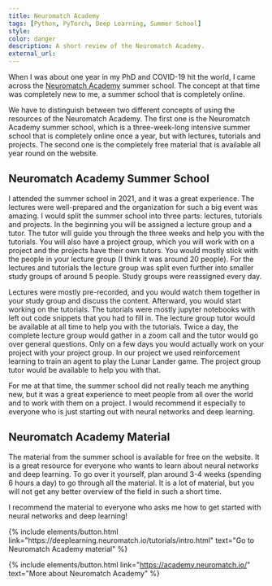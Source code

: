 ```yaml
---
title: Neuromatch Academy
tags: [Python, PyTorch, Deep Learning, Summer School]
style: 
color: danger
description: A short review of the Neuromatch Academy.
external_url:
---
```


When I was about one year in my PhD and COVID-19 hit the world, I came across the 
[Neuromatch Academy](https://academy.neuromatch.io/) summer school. The concept at that time was completely new to me,
a summer school that is completely online. 

We have to distinguish between two different concepts of using the resources of the Neuromatch Academy. The first one
is the Neuromatch Academy summer school, which is a three-week-long intensive summer school that is completely online 
once a year, but with lectures, tutorials and projects. The second one is the completely free material that is available
all year round on the website.

## Neuromatch Academy Summer School
I attended the summer school in 2021, and it was a great experience. The lectures were well-prepared and the 
organization for such a big event was amazing. I would split the summer school into three parts: lectures, tutorials 
and projects. In the beginning you will be assigned a lecture group and a tutor. The tutor will guide you through the
three weeks and help you with the tutorials. You will also have a project group, which you will work with on a project
and the projects have their own tutors. You would mostly stick with the people in your lecture group (I think it 
was around 20 people). For the lectures and tutorials the lecture group was split even further into smaller study groups 
of around 5 people. Study groups were reassigned every day. 

Lectures were mostly pre-recorded, and you would watch them together in your study group and discuss the content. 
Afterward, you would start working on the tutorials. The tutorials were mostly jupyter notebooks with left out code
snippets that you had to fill in. The lecture group tutor would be available at all time to help you with the tutorials.
Twice a day, the complete lecture group would gather in a zoom call and the tutor would go over general questions.
Only on a few days you would actually work on your project with your project group. In our project we used reinforcement
learning to train an agent to play the Lunar Lander game. The project group tutor would be available to help you with
that.

For me at that time, the summer school did not really teach me anything new, but it was a great experience to meet
people from all over the world and to work with them on a project. I would recommend it especially to everyone
who is just starting out with neural networks and deep learning.

## Neuromatch Academy Material
The material from the summer school is available for free on the website. It is a great resource for everyone who wants
to learn about neural networks and deep learning. To go over it yourself, plan around 3-4 weeks (spending 6 hours a day)
to go through all the material. It is a lot of material, but you will not get any better overview of the field in such
a short time.

I recommend the material to everyone who asks me how to get started with neural networks and deep learning!

<p class="text-center">
{% include elements/button.html link="https://deeplearning.neuromatch.io/tutorials/intro.html"
text="Go to Neuromatch Academy material" %}

{% include elements/button.html link="https://academy.neuromatch.io/"
text="More about Neuromatch Academy" %}

</p>

